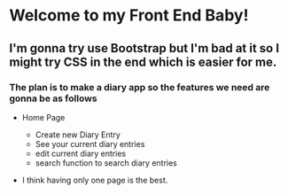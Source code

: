 # Welcome to my Front End Baby!

## I'm gonna try use Bootstrap but I'm bad at it so I might try CSS in the end which is easier for me. 

### The plan is to make a diary app so the features we need are gonna be as follows 

- Home Page
    - Create new Diary Entry 
    - See your current diary entries 
    - edit current diary entries 
    - search function to search diary entries 

- I think having only one page is the best.